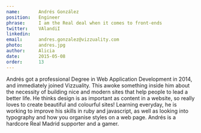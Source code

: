 ```yaml
---
name:       Andrés González
position:   Engineer
phrase:     I am the Real deal when it comes to front-ends
twitter:    VAlandiI
linkedin:   
email:      andres.gonzalez@vizzuality.com
photo:      andres.jpg
author:     Alicia
date:       2015-05-08
order: 		13
---
```


 Andrés got a professional Degree in Web Application Development in 2014, and immediately joined Vizzuality. This awoke something inside him about the necessity of building nice and modern sites that help people to lead a better life. He thinks design is as important as content in a website, so really loves to create beautiful and colourful sites! Learning everyday, he is working to improve his skills in ruby and javascript, as well as looking into typography and how you organise styles on a web page. Andrés is a hardcore Real Madrid supporter and a gamer. 

